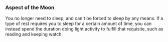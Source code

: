 ### Aspect of the Moon
You no longer need to sleep, and can't be forced to sleep by any means.
If a type of rest requires you to sleep for a certain amount of time, you can instead spend the duration doing light activity to fulfill that requisite, such as reading and keeping watch.
